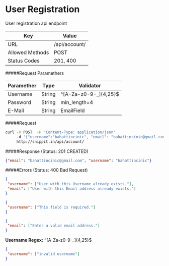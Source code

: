 User Registration
=======================
User registration api endpoint

| Key             | Value              |
| ----------------|--------------------|
| URL             | /api/account/      |
| Allowed Methods | POST               |
| Status Codes    | 201, 400           |


#####Request Paramethers

| Paramether    | Type     | Validator
| ------------- | ---------|-----------------------|
| Username      | String   | ^[A-Za-z0-9-_]{4,25}$ |
| Password      | String   | min_length=4          |
| E-Mail        | String   | EmailField            |

#####Request

```bash
curl -X POST  -H "Content-Type: application/json"
     -d '{"username":"bahattincinic", "email": "bahattincinic@gmail.com", "password": "123456"}'
     http://snippit.in/api/account/
```

#####Response (Status: 201 CREATED)

```json
{"email": "bahattincinic@gmail.com", "username": "bahattincinic"}
```

#####Errors (Status: 400 Bad Request)

```json
{
 "username": ["User with this Username already exists."],
 "email": ["User with this Email address already exists."]
}
```

```json
{
 "username": ["This field is required."]
}
```

```json
{
 "email": ["Enter a valid email address."]
}
```

**Username Regex:** ^[A-Za-z0-9-_]{4,25}$
```json
{
 "username": ["invalid username"]
}
```
